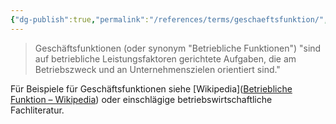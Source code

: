 ```yaml
---
{"dg-publish":true,"permalink":"/references/terms/geschaeftsfunktion/","tags":["class/termNote"]}
---
```



> Geschäftsfunktionen (oder synonym "Betriebliche Funktionen") "sind auf betriebliche Leistungsfaktoren gerichtete Aufgaben, die am Betriebszweck und an Unternehmenszielen orientiert sind."

Für Beispiele für Geschäftsfunktionen siehe [Wikipedia]([Betriebliche Funktion – Wikipedia](https://de.wikipedia.org/wiki/Betriebliche_Funktion)) oder einschlägige betriebswirtschaftliche Fachliteratur.